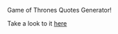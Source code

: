 Game of Thrones Quotes Generator!

Take a look to it [here](https://andrevega-16.github.io/got-quotes)
